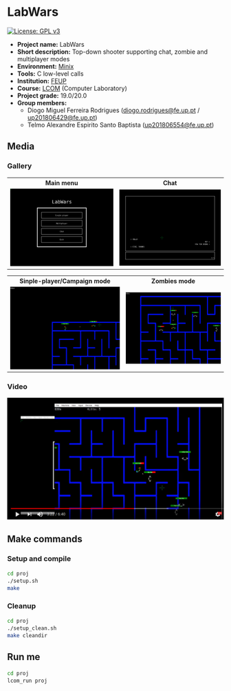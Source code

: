 # LabWars

[![License: GPL v3](https://img.shields.io/badge/License-GPLv3-blue.svg)](https://www.gnu.org/licenses/gpl-3.0)

- **Project name:** LabWars
- **Short description:** Top-down shooter supporting chat, zombie and multiplayer modes
- **Environment:** [Minix](https://www.minix3.org/)
- **Tools:** C low-level calls
- **Institution:** [FEUP](https://sigarra.up.pt/feup/en/web_page.Inicial)
- **Course:** [LCOM](https://sigarra.up.pt/feup/en/ucurr_geral.ficha_uc_view?pv_ocorrencia_id=436435) (Computer Laboratory)
- **Project grade:** 19.0/20.0
- **Group members:**
    - Diogo Miguel Ferreira Rodrigues (diogo.rodrigues@fe.up.pt / up201806429@fe.up.pt)
    - Telmo Alexandre Espirito Santo Baptista (up201806554@fe.up.pt)

## Media
### Gallery
<div align="center">
    <table cellspacing="0" cellpadding="0" style="border: none">
        <tr align="center">
            <th>
                Main menu
            </td>
            <th>
                Chat
            </td>
        </tr>
        <tr>
            <td>
                <img src="https://raw.githubusercontent.com/dmfrodrigues/feup-lcom/master/proj/doc/report/images/main_menu.png" width="450">
            </td>
            <td>
                <img src="https://raw.githubusercontent.com/dmfrodrigues/feup-lcom/master/proj/doc/report/images/chat02_01.png" width="450">
            </td>
        </tr>
    </table>
    <table cellspacing="0" cellpadding="0" style="border: none">
        <tr align="center">
            <th>
                Sinple-player/Campaign mode
            </td>
            <th>
                Zombies mode
            </td>
        </tr>
        <tr>
            <td>
                <img src="https://raw.githubusercontent.com/dmfrodrigues/feup-lcom/master/proj/doc/report/images/campaign01.png" width="450">
            </td>
            <td>
                <img src="https://raw.githubusercontent.com/dmfrodrigues/feup-lcom/master/proj/doc/report/images/zombies01.png" width="450">
            </td>
        </tr>
    </table>
</div>

### Video

[![LabWars - LCOM Project 2019/20](https://raw.githubusercontent.com/dmfrodrigues/feup-lcom/master/proj/doc/report/images/thumbnail.png)](https://youtu.be/p19NshuZql4 "LabWars - LCOM Project 2019/20")

## Make commands
### Setup and compile

```sh
cd proj
./setup.sh
make
```

### Cleanup

```sh
cd proj
./setup_clean.sh
make cleandir
```

## Run me

```sh
cd proj
lcom_run proj
```
